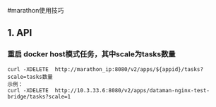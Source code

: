 #marathon使用技巧

## 1. API
### 重启 docker host模式任务，其中scale为tasks数量
    curl -XDELETE  http://marathon_ip:8080/v2/apps/${appid}/tasks?scale=tasks数量
    示例：
    curl -XDELETE  http://10.3.33.6:8080/v2/apps/dataman-nginx-test-bridge/tasks?scale=1